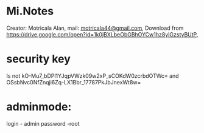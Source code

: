 # Mi.Notes
Creator: Motricala Alan,
mail: motricala44@gmail.com,
Download from https://drive.google.com/open?id=1k0jBXLbeObGBhOYCw1hz8yIGzstyBUtP,

# security key 
Is not kO-Mu7_bDPl1YJqpVWzk09w2xP_sCOKdW0zcrbdOTWc= and OSsbNvc0NfZnqji6Zq-LX1Bbr_17787PkJbJnexWt8w=

# adminmode:
login - admin
password -root
